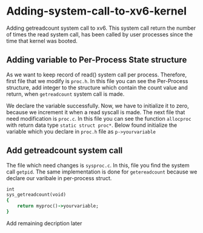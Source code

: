 # Adding-system-call-to-xv6-kernel
Adding getreadcount system call to xv6. This system call return the number of times the read system call, has been called by user processes since the time that kernel was booted.

## Adding variable to Per-Process State structure
As we want to keep record of read() system call per process. Therefore, first file that we modify is ```proc.h```. In this file you can see the Per-Process structure, add integer to the structure which contain the count value and return, when ```getreadcount``` system call is made.


We declare the variable successfully. Now, we have to initialize it to zero, because we increment it when a read syscall is made. The next file that need modification is ```proc.c```. In this file you can see the function ```allocproc``` with return data type ```static struct proc*```. Below found initialize the variable which you declare in ```proc.h``` file as ```p->yourvariable```

## Add getreadcount system call
The file which need changes is ```sysproc.c```. In this, file you find the system call ```getpid```. The same implementation is done for ```getereadcount``` because we declare our varibale in per-process struct.
```ruby
int
sys_getreadcount(void)
{
    return myproc()->yourvariable;
}
```

Add remaining decription later
